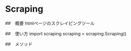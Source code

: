 # Scraping

##　概要
htmlページのスクレイピングツール

##　使い方
import scraping
scraping = scraping.Scraping()

##　メソッド
